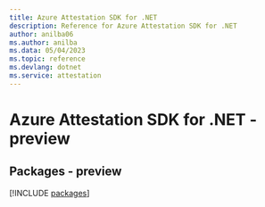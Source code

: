 ```yaml
---
title: Azure Attestation SDK for .NET
description: Reference for Azure Attestation SDK for .NET
author: anilba06
ms.author: anilba
ms.data: 05/04/2023
ms.topic: reference
ms.devlang: dotnet
ms.service: attestation
---
```

# Azure Attestation SDK for .NET - preview
## Packages - preview
[!INCLUDE [packages](attestation-index.md)]